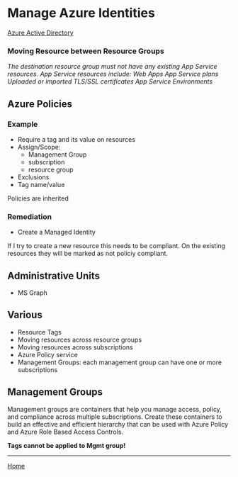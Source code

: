 # Manage Azure Identities
[Azure Active Directory](AzureActiveDirectory.md)

### Moving Resource between Resource Groups
_The destination resource group must not have any existing App Service resources. App Service resources include:
Web Apps
App Service plans
Uploaded or imported TLS/SSL certificates
App Service Environments_

## Azure Policies
### Example
- Require a tag and its value on resources
- Assign/Scope:
  - Management Group
  - subscription
  - resource group
- Exclusions
- Tag name/value

Policies are inherited 
### Remediation
- Create a Managed Identity

If I try to create a new resource this needs to be compliant.
On the existing resources they will be marked as not policiy compliant.

## Administrative Units
- MS Graph

## Various

- Resource Tags
- Moving resources across resource groups
- Moving resources across subscriptions
- Azure Policy service
- Management Groups: each management group can have one or more subscriptions 

## Management Groups
Management groups are containers that help you manage access, policy, and compliance across multiple subscriptions. Create these containers to build an effective and efficient hierarchy that can be used with Azure Policy and Azure Role Based Access Controls.

**Tags cannot be applied to Mgmt group!**

---

[Home](README.md)